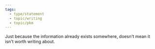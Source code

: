 ```yaml
---
tags:
  - type/statement
  - topic/writing
  - topic/pkm
---
```

Just because the information already exists somewhere, doesn't mean it isn't worth writing about.